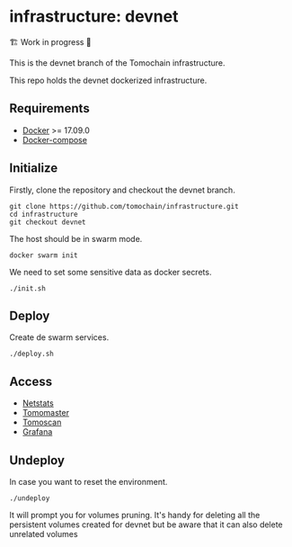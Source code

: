 # infrastructure: devnet

🏗️ Work in progress 🚧

This is the devnet branch of the Tomochain infrastructure.

This repo holds the devnet dockerized infrastructure.

## Requirements

- [Docker](https://docs.docker.com/install/) >= 17.09.0
- [Docker-compose](https://docs.docker.com/compose/install/)

## Initialize

Firstly, clone the repository and checkout the devnet branch.

```
git clone https://github.com/tomochain/infrastructure.git
cd infrastructure
git checkout devnet
```
The host should be in swarm mode.

```
docker swarm init
```

We need to set some sensitive data as docker secrets.

```
./init.sh
```

## Deploy

Create de swarm services.

```
./deploy.sh
```

## Access

- [Netstats](https://stats.devnet.tomochain.com)
- [Tomomaster](https://master.devnet.tomochain.com)
- [Tomoscan](https://scan.devnet.tomochain.com)
- [Grafana](https://grafana.devnet.tomochain.com)

## Undeploy

In case you want to reset the environment.

```
./undeploy
```

It will prompt you for volumes pruning. It's handy for deleting all the persistent volumes created for devnet but be aware that it can also delete unrelated volumes

